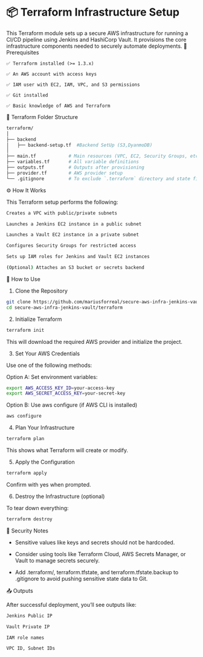 
# 📦 Terraform Infrastructure Setup

This Terraform module sets up a secure AWS infrastructure for running a CI/CD pipeline using Jenkins and HashiCorp Vault. It provisions the core infrastructure components needed to securely automate deployments.
🧰 Prerequisites

    ✅ Terraform installed (>= 1.3.x)

    ✅ An AWS account with access keys

    ✅ IAM user with EC2, IAM, VPC, and S3 permissions

    ✅ Git installed

    ✅ Basic knowledge of AWS and Terraform

📁 Terraform Folder Structure

```bash
terraform/
│
├── backend 
│   ├── backend-setup.tf  #Backend SetUp (S3,DyanmoDB) 
│
├── main.tf            # Main resources (VPC, EC2, Security Groups, etc.)
├── variables.tf       # All variable definitions
├── outputs.tf         # Outputs after provisioning
├── provider.tf        # AWS provider setup
└── .gitignore         # To exclude `.terraform` directory and state files
```
⚙️ How It Works

This Terraform setup performs the following:
```bash
Creates a VPC with public/private subnets

Launches a Jenkins EC2 instance in a public subnet

Launches a Vault EC2 instance in a private subnet

Configures Security Groups for restricted access

Sets up IAM roles for Jenkins and Vault EC2 instances

(Optional) Attaches an S3 bucket or secrets backend
```
🚀 How to Use

1. Clone the Repository
```bash
git clone https://github.com/mariusforreal/secure-aws-infra-jenkins-vault.git
cd secure-aws-infra-jenkins-vault/terraform
```
2. Initialize Terraform
```bash
terraform init
```
This will download the required AWS provider and initialize the project.

3. Set Your AWS Credentials

Use one of the following methods:

Option A: Set environment variables:
```bash
export AWS_ACCESS_KEY_ID=your-access-key
export AWS_SECRET_ACCESS_KEY=your-secret-key
```
Option B: Use aws configure (if AWS CLI is installed)
```bash
aws configure
```
4. Plan Your Infrastructure
```bash
terraform plan
```
This shows what Terraform will create or modify.

5. Apply the Configuration
```bash
terraform apply
```
Confirm with yes when prompted.

6. Destroy the Infrastructure (optional)

To tear down everything:
```bash
terraform destroy
```
🔐 Security Notes

- Sensitive values like keys and secrets should not be hardcoded.

- Consider using tools like Terraform Cloud, AWS Secrets Manager, or Vault to manage secrets securely.

- Add .terraform/, terraform.tfstate, and terraform.tfstate.backup to .gitignore to avoid pushing sensitive state data to Git.

📤 Outputs

After successful deployment, you’ll see outputs like:
```bash
Jenkins Public IP

Vault Private IP

IAM role names

VPC ID, Subnet IDs
```
